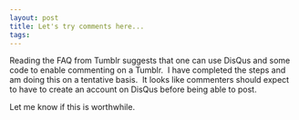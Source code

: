 ```yaml
---
layout: post
title: Let's try comments here...
tags: 
---
```

Reading the FAQ from Tumblr suggests that one can use DisQus and some code to
enable commenting on a Tumblr.  I have completed the steps and am doing this
on a tentative basis.  It looks like commenters should expect to have to
create an account on DisQus before being able to post.

Let me know if this is worthwhile.

